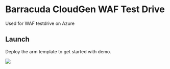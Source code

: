 # Barracuda CloudGen WAF Test Drive

Used for WAF testdrive on Azure

## Launch

Deploy the arm template to get started with demo.

<a href="https://portal.azure.com/#create/Microsoft.Template/uri/https%3A%2F%2Fraw.githubusercontent.com%2Faravindan-acct%2Fbarracudawaftestdrive%2Fmain%2Fazuredeploy.json" target="_blank"><img src="http://azuredeploy.net/deploybutton.png"/></a>